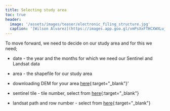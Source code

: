 ```yaml
---
title: Selecting study area
toc: true
header:  
  image: '/assets/images/teaser/electronic_filing_structure.jpg'
  caption: '[Wilson Alvarez](https://images.app.goo.gl/vmPsXxFTHCXWXLuj8){:target="_blank"}'
---
```


To move forward, we need to decide on our study area and for this we need;

* date - the year and the months for which we need our Sentinel and Landsat data

* area - the shapefile for our study area

* downloading DEM for your area [here](https://earthexplorer.usgs.gov/){:target="_blank"}'

* sentinel tile - tile number, select from [here](https://maps.eatlas.org.au/index.html?intro=false&z=7&ll=146.90137,-19.07287&l0=ea_ref%3AWorld_ESA_Sentinel-2-tiling-grid_Poly,ea_ea-be%3AWorld_Bright-Earth-e-Atlas-basemap,google_HYBRID,google_TERRAIN,google_SATELLITE,google_ROADMAP&v0=,,f,f,f,f&_ga=2.214700439.1495921322.1680703560-1506220977.1680703560){:target="_blank"}  

* landsat path and row number - select from [here](https://maps.eatlas.org.au/index.html?intro=false&z=7&ll=131.46626,-15.36800&l0=ea_ref%3AWorld_USGS_Landsat-WRS-2_Descending,ea_ea-be%3AWorld_Bright-Earth-e-Atlas-basemap,google_HYBRID,google_TERRAIN,google_SATELLITE,google_ROADMAP&o0=,0.3&v0=,,f,f,f,f&_ga=2.218240537.1495921322.1680703560-1506220977.1680703560){:target="_blank"} 